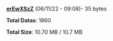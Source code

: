 [**erEwXSzZ**](/data/erEwXSzZ.txt) (06/11/22 - 09:08)- 35 bytes

**Total Datas**: 1860

**Total Size**: 10.70 MB / 10.7 MB